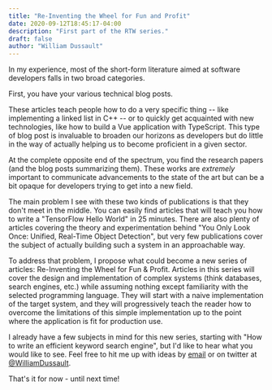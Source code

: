 ```yaml
---
title: "Re-Inventing the Wheel for Fun and Profit"
date: 2020-09-12T18:45:17-04:00
description: "First part of the RTW series."
draft: false
author: "William Dussault"
---
```


In my experience, most of the short-form literature aimed at software developers falls in two broad categories.

First, you have your various technical blog posts.

These articles teach people how to do a very specific thing -- like implementing a linked list in C++ -- or to quickly get acquainted with new technologies, like how to build a Vue application with TypeScript.
This type of blog post is invaluable to broaden our horizons as developers but do little in the way of actually helping us to become proficient in a given sector.

At the complete opposite end of the spectrum, you find the research papers (and the blog posts summarizing them). These works are _extremely_ important to communicate advancements to the state of the art but can be a bit opaque for developers trying to get into a new field.

The main problem I see with these two kinds of publications is that they don't meet in the middle. You can easily find articles that will teach you how to write a "TensorFlow Hello World" in 25 minutes. There are also plenty of articles covering the theory and experimentation behind "You Only Look Once: Unified, Real-Time Object Detection", but very few publications cover the subject of actually building such a system in an approachable way.

To address that problem, I propose what could become a new series of articles: Re-Inventing the Wheel for Fun & Profit. Articles in this series will cover the design and implementation of complex systems (think databases, search engines, etc.) while assuming nothing except familiarity with the selected programming language. They will start with a naive implementation of the target system, and they will progressively teach the reader how to overcome the limitations of this simple implementation up to the point where the application is fit for production use.

I already have a few subjects in mind for this new series, starting with "How to write an efficient keyword search engine", but I'd like to hear what you would like to see. Feel free to hit me up with ideas by [email](mailto:william.dussault@hey.com)  or on twitter at [@WilliamDussault](https://twitter.com/@WilliamDussault).

That's it for now - until next time!
